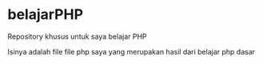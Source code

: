 # belajarPHP
Repository khusus untuk saya belajar PHP

Isinya adalah file file php saya yang merupakan hasil dari belajar php dasar
